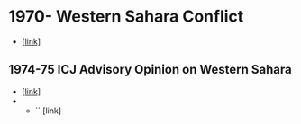 # 1970- Western Sahara Conflict
- [[link]](https://en.wikipedia.org/wiki/Western_Sahara_conflict)
## 1974-75 ICJ Advisory Opinion on Western Sahara
- [[link]](https://en.wikipedia.org/wiki/Advisory_opinion_on_Western_Sahara)
- - `` [link]